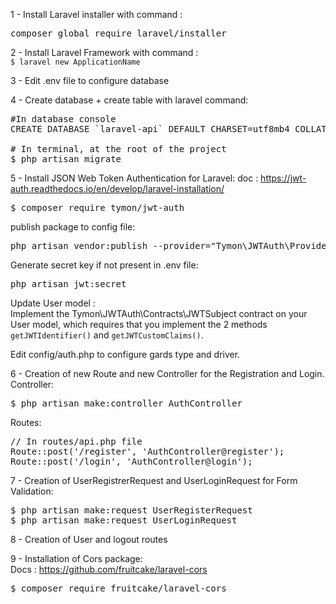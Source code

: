 1 - Install Laravel installer with command :
<pre>composer global require laravel/installer</pre>

2 - Install Laravel Framework with command : <br>
`$ laravel new ApplicationName`

3 - Edit .env file to configure database

4 - Create database + create table with laravel command:<br>
<pre>#In database console
CREATE DATABASE `laravel-api` DEFAULT CHARSET=utf8mb4 COLLATE utf8mb4_general_ci;

# In terminal, at the root of the project
$ php artisan migrate
</pre>
5 - Install JSON Web Token Authentication for Laravel:
doc : https://jwt-auth.readthedocs.io/en/develop/laravel-installation/
<pre>
$ composer require tymon/jwt-auth</pre>
publish package to config file:
<pre>php artisan vendor:publish --provider="Tymon\JWTAuth\Providers\LaravelServiceProvider"</pre>
Generate secret key if not present in .env file:
<pre>php artisan jwt:secret</pre>

Update User model :<br>
Implement the Tymon\JWTAuth\Contracts\JWTSubject contract on your User model, which requires that you implement the 2 methods `getJWTIdentifier()` and `getJWTCustomClaims()`.

Edit config/auth.php to configure gards type and driver.

6 - Creation of new Route and new Controller for the Registration and Login.<br>
Controller:
<pre>
$ php artisan make:controller AuthController
</pre>

Routes:
<pre>
// In routes/api.php file
Route::post('/register', 'AuthController@register');
Route::post('/login', 'AuthController@login');
</pre>


7 - Creation of UserRegistrerRequest and UserLoginRequest for Form Validation:
<pre>
$ php artisan make:request UserRegisterRequest
$ php artisan make:request UserLoginRequest
</pre>

8 - Creation of User and logout routes

9 - Installation of Cors package:<br/>
Docs : https://github.com/fruitcake/laravel-cors
<pre>$ composer require fruitcake/laravel-cors</pre>